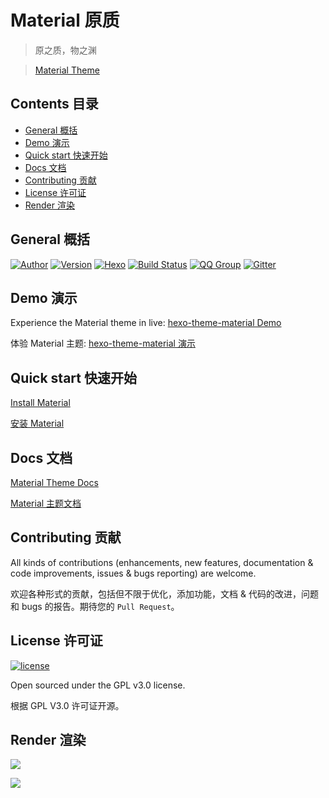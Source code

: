 # Material 原质

>原之质，物之渊

>[Material Theme](https://material.vss.im)

## Contents 目录

- [General 概括](#general-概括)
- [Demo 演示](#demo-演示)
- [Quick start 快速开始](#quick-start-快速开始)
- [Docs 文档](#docs-文档)
- [Contributing 贡献](#contributing-贡献)
- [License 许可证](#license-许可证)
- [Render 渲染](#render-渲染)


## General 概括

[![Author](https://img.shields.io/badge/author-Viosey-blue.svg?style=flat-square)](https://viosey.com)
[![Version](https://img.shields.io/badge/version-1.0.0-green.svg?style=flat-square)]()
[![Hexo](https://img.shields.io/badge/hexo-3.0+-green.svg?style=flat-square)](https://hexo.io)
[![Build Status](https://img.shields.io/travis/viosey/hexo-theme-material.svg?style=flat-square)](https://travis-ci.org/viosey/hexo-theme-material)
[![QQ Group](https://img.shields.io/badge/QQ%20%E7%BE%A4-566308505-brightgreen.svg?style=flat-square)](http://jq.qq.com/?_wv=1027&k=40Vdy24)
[![Gitter](https://img.shields.io/gitter/room/material-theme/hexo.svg?style=flat-square)](https://gitter.im/material-theme/hexo?utm_source=share-link&utm_medium=link&utm_campaign=share-link)

## Demo 演示

Experience the Material theme in live: [hexo-theme-material Demo](https://blog.viosey.com)

体验 Material 主题: [hexo-theme-material 演示](https://blog.viosey.com)

## Quick start 快速开始

[Install Material](https://material.vss.im/start/#install-material)	

[安装 Material](https://material.vss.im/start/#install-material)


## Docs 文档

[Material Theme Docs](https://material.vss.im)

[Material 主题文档](https://material.vss.im)

## Contributing 贡献

All kinds of contributions (enhancements, new features, documentation & code improvements, issues & bugs reporting) are welcome.

欢迎各种形式的贡献，包括但不限于优化，添加功能，文档 & 代码的改进，问题和 bugs 的报告。期待您的 `Pull Request`。


## License 许可证

[![license](https://img.shields.io/github/license/viosey/hexo-theme-material.svg?style=flat-square)](https://github.com/viosey/hexo-theme-material/blob/master/LICENSE)

Open sourced under the GPL v3.0 license.

根据 GPL V3.0 许可证开源。


## Render 渲染

![](https://qiniu.viosey.com/img/Material-Phone-Render.png)

![](https://qiniu.viosey.com/img/Materia-themel-overview-tiny.png)